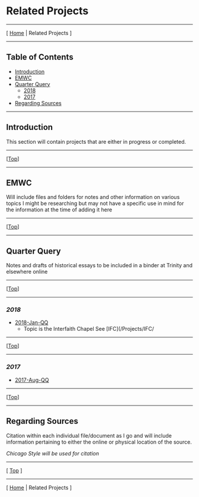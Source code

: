 # Related Projects
___
[ [Home](https://github.com/webypo/EMWCnotes/README.md) | Related Projects ]
___

## Table of Contents
- [Introduction](#introduction)
- [EMWC](#emwc)
- [Quarter Query](#quarter-query)
    - [2018](#2018)
    - [2017](#2017)
- [Regarding Sources](#regarding-sources)

___
## Introduction

This section will contain projects that are either in progress or completed.

___
[[Top](#table-of-contents)]
___

## EMWC

Will include files and folders for notes and other information on various topics I might be researching but may not have a specific use in mind for the information at the time of adding it here

___
[[Top](#table-of-contents)]
___

## Quarter Query

Notes and drafts of historical essays to be included in a binder at Trinity and elsewhere online

___
[[Top](#table-of-contents)]
___

### *2018*
- [2018-Jan-QQ](/Projects/2018/)
    - Topic is the Interfaith Chapel See [IFC](/Projects/IFC/

___
[[Top](#table-of-contents)]
___

### *2017*
- [2017-Aug-QQ](2017/2017-Aug-QQ/)

___
[[Top](#table-of-contents)]
___

## Regarding Sources

Citation within each individual file/document as I go and will include information pertaining to either the online or physical location of the source.

_Chicago Style will be used for citation_

___
[ [Top](#table-of-contents) ]

___
[ [Home](https://github.com/webypo/EMWCnotes/README.md) | Related Projects ]
